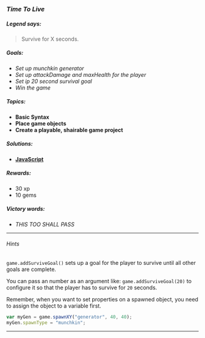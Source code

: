 ### _Time To Live_

##### _Legend says:_
> Survive for X seconds.

##### _Goals:_
+ _Set up munchkin generator_
+ _Set up attackDamage and maxHealth for the player_
+ _Set ip 20 second survival goal_
+ _Win the game_

##### _Topics:_
+ **Basic Syntax**
+ **Place game objects**
+ **Create a playable, shairable game project**

##### _Solutions:_
+ **[JavaScript](timeToLive.js)**

##### _Rewards:_
+ 30 xp
+ 10 gems

##### _Victory words:_
+ _THIS TOO SHALL PASS_

___

###### _Hints_

`game.addSurviveGoal()` sets up a goal for the player to survive until all other goals are complete.

You can pass an number as an argument like: `game.addSurviveGoal(20)` to configure it so that the player has to survive for `20` seconds.

Remember, when you want to set properties on a spawned object, you need to assign the object to a variable first.

```javascript
var myGen = game.spawnXY("generator", 40, 40);
myGen.spawnType = "munchkin";
```

___
